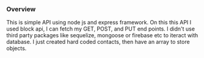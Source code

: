 ### Overview 
This is simple API using node js and express framework. On this this API I used block api, I can fetch my GET, POST, and PUT end points. 
I didn't use third party packages like sequelize, mongoose or firebase etc to iteract with database. I just created hard coded  contacts, then have an array to store objects.

